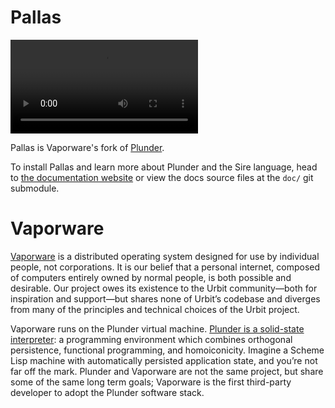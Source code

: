 # Pallas

![notepad-video](https://general-static-assets.nyc3.cdn.digitaloceanspaces.com/docs-images/notepad-captions-smaller.mp4.webm)

Pallas is Vaporware's fork of [Plunder](https://git.sr.ht/\~plan/plunder).

To install Pallas and learn more about Plunder and the Sire language, head to [the documentation website](https://vaporware.gitbook.io/vaporware) or view the docs source files at the `doc/` git submodule.

# Vaporware

[Vaporware](https://vaporware.network) is a distributed operating system designed for use by individual people, not corporations. It is our belief that a personal internet, composed of computers entirely owned by normal people, is both possible and desirable. Our project owes its existence to the Urbit community—both for inspiration and support—but shares none of Urbit’s codebase and diverges from many of the principles and technical choices of the Urbit project.

Vaporware runs on the Plunder virtual machine. [Plunder is a solid-state interpreter](https://git.sr.ht/\~plan/plunder): a programming environment which combines orthogonal persistence, functional programming, and homoiconicity. Imagine a Scheme Lisp machine with automatically persisted application state, and you’re not far off the mark. Plunder and Vaporware are not the same project, but share some of the same long term goals; Vaporware is the first third-party developer to adopt the Plunder software stack.

